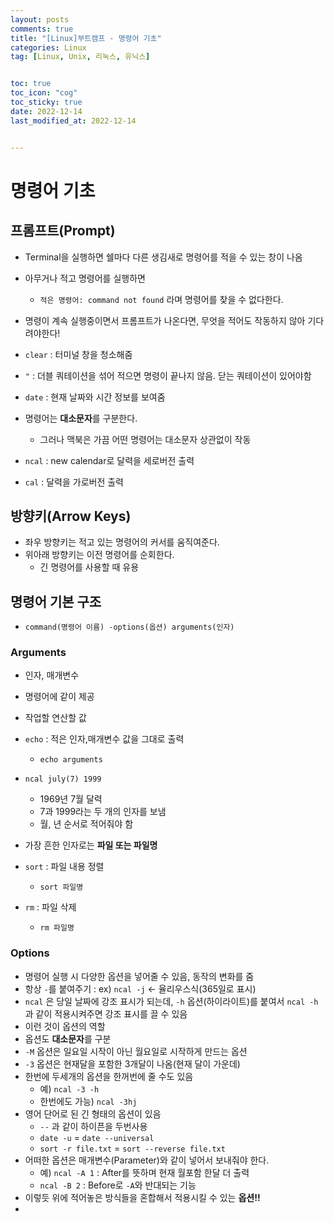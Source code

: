 ```yaml
---
layout: posts
comments: true
title: "[Linux]부트캠프 - 명령어 기초"
categories: Linux
tag: [Linux, Unix, 리눅스, 유닉스]


toc: true
toc_icon: "cog"
toc_sticky: true
date: 2022-12-14
last_modified_at: 2022-12-14


---
```




# 명령어 기초



## 프롬프트(Prompt)

* Terminal을 실행하면 쉘마다 다른 생김새로 명령어를 적을 수 있는 창이 나옴

* 아무거나 적고 명령어를 실행하면
  * `적은 명령어: command not found` 라며 명령어를 찾을 수 없다한다.
* 명령이 계속 실행중이면서 프롬프트가 나온다면, 무엇을 적어도 작동하지 않아 기다려야한다!

* `clear` : 터미널 창을 청소해줌
* `"` : 더블 쿼테이션을 섞어 적으면 명령이 끝나지 않음. 닫는 쿼테이션이 있어야함

* `date` : 현재 날짜와 시간 정보를 보여줌
* 명령어는 **대소문자**를 구분한다.
  * 그러나 맥북은 가끔 어떤 명령어는 대소문자 상관없이 작동
* `ncal` : new calendar로 달력을 세로버전 출력
* `cal` : 달력을 가로버전 출력





## 방향키(Arrow Keys)

* 좌우 방향키는 적고 있는 명령어의 커서를 움직여준다.
* 위아래 방향키는 이전 명령어를 순회한다.
  * 긴 명령어를 사용할 때 유용







## 명령어 기본 구조

* `command(명령어 이름) -options(옵션) arguments(인자)`

### Arguments

* 인자, 매개변수
* 명령어에 같이 제공
* 작업할 연산할 값

* `echo` : 적은 인자,매개변수 값을 그대로 출력
  * `echo arguments`
* `ncal july(7) 1999`
  * 1969년 7월 달력
  * 7과 1999라는 두 개의 인자를 보냄
  * 월, 년 순서로 적어줘야 함
* 가장 흔한 인자로는 **파일 또는 파일명**
* `sort` : 파일 내용 정렬
  * `sort 파일명`
* `rm` : 파일 삭제
  * `rm 파일명`



### Options

* 명령어 실행 시 다양한 옵션을 넣어줄 수 있음, 동작의 변화를 줌
* 항상 `-`를 붙여주기 : ex) `ncal -j` <- 율리우스식(365일로 표시)
* `ncal` 은 당일 날짜에 강조 표시가 되는데, `-h` 옵션(하이라이트)를 붙여서 `ncal -h`과 같이 적용시켜주면 강조 표시를 끌 수 있음
* 이런 것이 옵션의 역할
* 옵션도 **대소문자**를 구분
* `-M` 옵션은 일요일 시작이 아닌 월요일로 시작하게 만드는 옵션
* `-3` 옵션은 현재달을 포함한 3개달이 나옴(현재 달이 가운데)
* 한번에 두세개의 옵션을 한꺼번에 줄 수도 있음
  * 예) `ncal -3 -h`
  * 한번에도 가능) `ncal -3hj`
* 영어 단어로 된 긴 형태의 옵션이 있음
  * `--` 과 같이 하이픈을 두번사용
  * `date -u` = `date --universal`
  * `sort -r file.txt` = `sort --reverse file.txt`
* 어떠한 옵션은 매개변수(Parameter)와 같이 넣어서 보내줘야 한다.
  * 예) `ncal -A 1` : After를 뜻하며 현재 월포함 한달 더 출력
  * `ncal -B 2` : Before로 `-A`와 반대되는 기능
* 이렇듯 위에 적어놓은 방식들을 혼합해서 적용시킬 수 있는 **옵션!!**
* 

